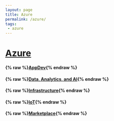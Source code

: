```yaml
---
layout: page
title: Azure
permalink: /azure/
tags:
 - azure
---
```


# [Azure](https://docs.microsoft.com/en-us/azure/)

#### {% raw %}[AppDev](appdev){% endraw %}

#### {% raw %}[Data, Analytics, and AI](data-analytics-ai){% endraw %}

#### {% raw %}[Infrastructure](infrastructure){% endraw %}

#### {% raw %}[IoT](iot){% endraw %}

#### {% raw %}[Marketplace](azure-marketplace){% endraw %}
